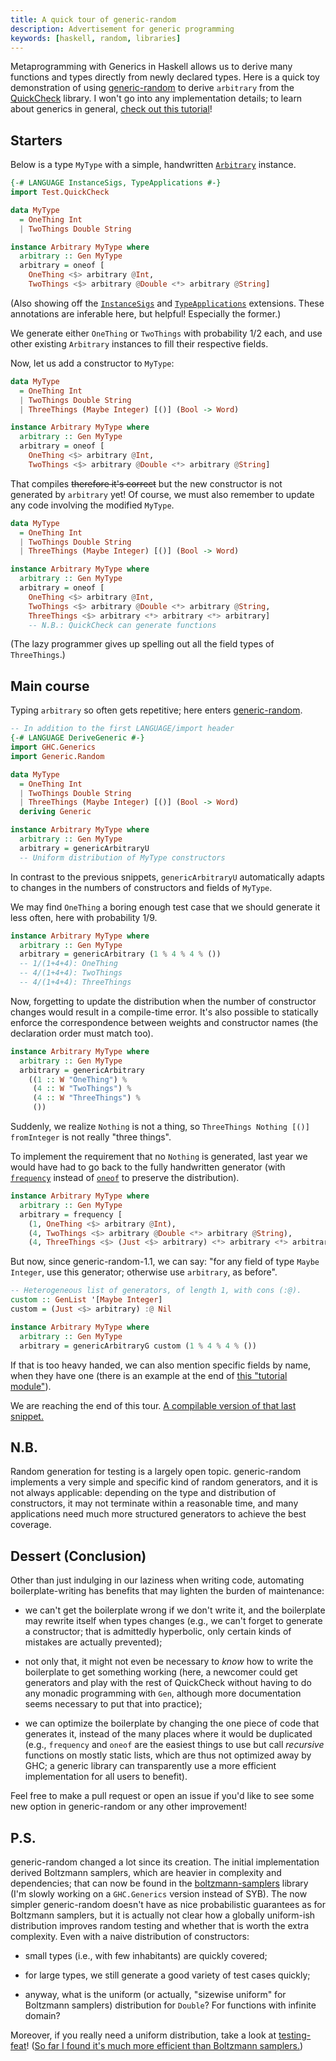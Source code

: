 ```yaml
---
title: A quick tour of generic-random
description: Advertisement for generic programming
keywords: [haskell, random, libraries]
---
```


Metaprogramming with Generics in Haskell allows us to derive many functions and
types directly from newly declared types. Here is a quick toy demonstration of
using [generic-random](https://hackage.haskell.org/package/generic-random) to
derive `arbitrary` from the
[QuickCheck](https://hackage.haskell.org/package/QuickCheck) library.
I won't go into any implementation details; to learn about generics in general,
[check out this tutorial](https://www.stackbuilders.com/tutorials/haskell/generics/)!

Starters
--------

Below is a type `MyType` with a simple, handwritten
[`Arbitrary`](https://hackage.haskell.org/package/QuickCheck-2.10.1/docs/Test-QuickCheck.html#t:Arbitrary)
instance.

```haskell
{-# LANGUAGE InstanceSigs, TypeApplications #-}
import Test.QuickCheck

data MyType
  = OneThing Int
  | TwoThings Double String

instance Arbitrary MyType where
  arbitrary :: Gen MyType
  arbitrary = oneof [
    OneThing <$> arbitrary @Int,
    TwoThings <$> arbitrary @Double <*> arbitrary @String]
```

(Also showing off the
[`InstanceSigs`](https://downloads.haskell.org/~ghc/latest/docs/html/users_guide/glasgow_exts.html#instance-signatures-type-signatures-in-instance-declarations)
and
[`TypeApplications`](https://downloads.haskell.org/~ghc/latest/docs/html/users_guide/glasgow_exts.html#visible-type-application)
extensions. These annotations are inferable here, but helpful!
Especially the former.)

We generate either `OneThing` or `TwoThings` with probability 1/2 each,
and use other existing `Arbitrary` instances to fill their respective fields.

Now, let us add a constructor to `MyType`:

```haskell
data MyType
  = OneThing Int
  | TwoThings Double String
  | ThreeThings (Maybe Integer) [()] (Bool -> Word)

instance Arbitrary MyType where
  arbitrary :: Gen MyType
  arbitrary = oneof [
    OneThing <$> arbitrary @Int,
    TwoThings <$> arbitrary @Double <*> arbitrary @String]
```

That compiles ~~therefore it's correct~~ but the new constructor is not
generated by `arbitrary` yet! Of course, we must also remember to update any
code involving the modified `MyType`.

```haskell
data MyType
  = OneThing Int
  | TwoThings Double String
  | ThreeThings (Maybe Integer) [()] (Bool -> Word)

instance Arbitrary MyType where
  arbitrary :: Gen MyType
  arbitrary = oneof [
    OneThing <$> arbitrary @Int,
    TwoThings <$> arbitrary @Double <*> arbitrary @String,
    ThreeThings <$> arbitrary <*> arbitrary <*> arbitrary]
    -- N.B.: QuickCheck can generate functions
```

(The lazy programmer gives up spelling out all the field types of `ThreeThings`.)

Main course
-----------

Typing `arbitrary` so often gets repetitive;
here enters
[generic-random](https://hackage.haskell.org/package/generic-random).

```haskell
-- In addition to the first LANGUAGE/import header
{-# LANGUAGE DeriveGeneric #-}
import GHC.Generics
import Generic.Random

data MyType
  = OneThing Int
  | TwoThings Double String
  | ThreeThings (Maybe Integer) [()] (Bool -> Word)
  deriving Generic

instance Arbitrary MyType where
  arbitrary :: Gen MyType
  arbitrary = genericArbitraryU
  -- Uniform distribution of MyType constructors
```

In contrast to the previous snippets, `genericArbitraryU` automatically
adapts to changes in the numbers of constructors and fields of `MyType`.

We may find `OneThing` a boring enough test case that we should generate it
less often, here with probability 1/9.

```haskell
instance Arbitrary MyType where
  arbitrary :: Gen MyType
  arbitrary = genericArbitrary (1 % 4 % 4 % ())
  -- 1/(1+4+4): OneThing
  -- 4/(1+4+4): TwoThings
  -- 4/(1+4+4): ThreeThings
```

Now, forgetting to update the distribution when the number of constructor
changes would result in a compile-time error. It's also possible to
statically enforce the correspondence between weights and constructor
names (the declaration order must match too).

```haskell
instance Arbitrary MyType where
  arbitrary :: Gen MyType
  arbitrary = genericArbitrary
    ((1 :: W "OneThing") %
     (4 :: W "TwoThings") %
     (4 :: W "ThreeThings") %
     ())
```

Suddenly, we realize `Nothing` is not a thing, so
`ThreeThings Nothing [()] fromInteger` is not really "three things".

To implement the requirement that no `Nothing` is generated, last year we
would have had to go back to the fully handwritten generator (with
[`frequency`](https://hackage.haskell.org/package/QuickCheck-2.10.1/docs/Test-QuickCheck.html#v:frequency)
instead of
[`oneof`](https://hackage.haskell.org/package/QuickCheck-2.10.1/docs/Test-QuickCheck.html#v:oneof)
to preserve the distribution).

```haskell
instance Arbitrary MyType where
  arbitrary :: Gen MyType
  arbitrary = frequency [
    (1, OneThing <$> arbitrary @Int),
    (4, TwoThings <$> arbitrary @Double <*> arbitrary @String),
    (4, ThreeThings <$> (Just <$> arbitrary) <*> arbitrary <*> arbitrary)]
```

But now, since generic-random-1.1, we can say: "for any field of type
`Maybe Integer`, use this generator; otherwise use `arbitrary`, as before".

```haskell
-- Heterogeneous list of generators, of length 1, with cons (:@).
custom :: GenList '[Maybe Integer]
custom = (Just <$> arbitrary) :@ Nil

instance Arbitrary MyType where
  arbitrary :: Gen MyType
  arbitrary = genericArbitraryG custom (1 % 4 % 4 % ())
```

If that is too heavy handed, we can also mention specific fields by name, when
they have one (there is an example at the end of
[this "tutorial module"](https://hackage.haskell.org/package/generic-random-1.1.0.1/docs/Generic-Random-Tutorial.html)).

We are reaching the end of this tour.
[A compilable version of that last snippet.](https://github.com/Lysxia/generic-random/blob/master/examples/tour.hs)

N.B.
----

Random generation for testing is a largely open topic. generic-random
implements a very simple and specific kind of random generators, and it is not
always applicable: depending on the type and distribution of constructors, it
may not terminate within a reasonable time, and many applications need
much more structured generators to achieve the best coverage.

Dessert (Conclusion)
--------------------

Other than just indulging in our laziness when writing code, automating
boilerplate-writing has benefits that may lighten the burden of maintenance:

- we can't get the boilerplate wrong if we don't write it,
  and the boilerplate may rewrite itself when types changes
  (e.g., we can't forget to generate a constructor; that is admittedly
  hyperbolic, only certain kinds of mistakes are actually prevented);

- not only that, it might not even be necessary to *know* how to write the
  boilerplate to get something working
  (here, a newcomer could get generators and play with the rest of QuickCheck
  without having to do any monadic programming with `Gen`, although more
  documentation seems necessary to put that into practice);

- we can optimize the boilerplate by changing the one piece of code that
  generates it, instead of the many places where it would be duplicated
  (e.g., `frequency` and `oneof` are the easiest things to use but call
  *recursive* functions on mostly static lists, which are thus not optimized
  away by GHC; a generic library can transparently use a more efficient
  implementation for all users to benefit).

Feel free to make a pull request or open an issue if you'd like to see some
new option in generic-random or any other improvement!

P.S.
----

generic-random changed a lot since its creation. The initial
implementation derived Boltzmann samplers, which are heavier in complexity
and dependencies; that can now be found in the
[boltzmann-samplers](https://hackage.haskell.org/package/boltzmann-samplers)
library (I'm slowly working on a `GHC.Generics` version instead of SYB).
The now simpler generic-random doesn't have as nice probabilistic guarantees
as for Boltzmann samplers, but it is actually not clear how a globally
uniform-ish distribution improves random testing and whether that is worth the
extra complexity. Even with a naive distribution of constructors:

- small types (i.e., with few inhabitants) are quickly covered;

- for large types, we still generate a good variety of test cases quickly;

- anyway, what is the uniform (or actually, "sizewise uniform" for Boltzmann
  samplers) distribution for `Double`? For functions with infinite domain?

Moreover, if you really need a uniform distribution, take a look at
[testing-feat](https://hackage.haskell.org/package/testing-feat)!
([So far I found it's much more efficient than Boltzmann samplers.](https://github.com/Lysxia/generic-random/issues/6))
